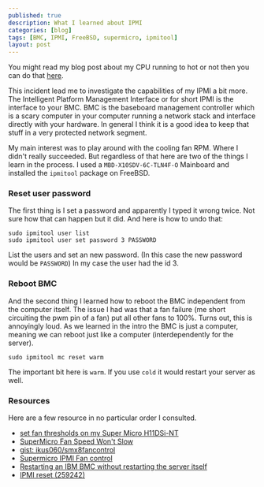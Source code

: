 ```yaml
---
published: true
description: What I learned about IPMI
categories: [blog]
tags: [BMC, IPMI, FreeBSD, supermicro, ipmitool]
layout: post
---
```



You might read my blog post about my CPU running to hot
or not then you can do that [here](/blog/2020/05/24/cpu-temperature-monitoring/).

This incident lead me to investigate the capabilities of my IPMI a bit more.
The Intelligent Platform Management Interface or for short IPMI
is the interface to your BMC.
BMC is the baseboard management controller which is a scary computer in your computer
running a network stack and interface directly with your hardware.
In general I think it is a good idea to keep that stuff in a very protected network segment.

My main interest was to play around with the cooling fan RPM.
Where I didn't really succeeded.
But regardless of that here are two of the things I learn in the process.
I used a `MBD-X10SDV-6C-TLN4F-O` Mainboard and installed the `ipmitool` package on FreeBSD.


### Reset user password

The first thing is I set a password and apparently I typed it wrong twice.
Not sure how that can happen but it did.
And here is how to undo that:

```
sudo ipmitool user list
sudo ipmitool user set password 3 PASSWORD
```

List the users and set an new password. (In this case the new password would be `PASSWORD`)
In my case the user had the id 3.


### Reboot BMC

And the second thing I learned how to reboot the BMC
independent from the computer itself.
The issue I had was that a fan failure (me short circuiting the pwm pin of a fan)
put all other fans to 100%.
Turns out, this is annoyingly loud.
As we learned in the intro the BMC is just a computer,
meaning we can reboot just like a computer (interdependently for the server).

```
sudo ipmitool mc reset warm
```

The important bit here is `warm`.
If you use `cold` it would restart your server as well.


### Resources

Here are a few resource in no particular order I consulted.

- [set fan thresholds on my Super Micro H11DSi-NT](https://blog.pcfe.net/hugo/posts/2018-08-14-epyc-ipmi-fans/)
- [SuperMicro Fan Speed Won't Slow](https://forums.servethehome.com/index.php?threads/supermicro-fan-speed-wont-slow.5179/)
- [gist: ikus060/smx8fancontrol](https://gist.github.com/ikus060/26a33ce1e82092b4d2dbdf18c3610fde)
- [Supermicro IPMI Fan control](https://forums.servethehome.com/index.php?threads/supermicro-ipmi-fan-control.12025/)
- [Restarting an IBM BMC without restarting the server itself](https://serverfault.com/questions/205658/restarting-an-ibm-bmc-without-restarting-the-server-itself)
- [IPMI reset (259242)](https://support.oneidentity.com/de-de/kb/259242/ipmi-reset)
